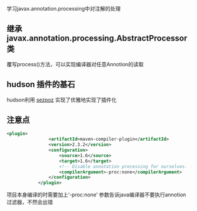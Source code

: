 学习javax.annotation.processing中对注解的处理
## 继承javax.annotation.processing.AbstractProcessor类

 覆写process()方法，可以实现编译器对任意Annotion的读取
 
## hudson 插件的基石

 hudson利用 [sezpoz](https://github.com/jglick/sezpoz) 实现了优雅地实现了插件化
 
## 注意点

``` xml
<plugin>
                <artifactId>maven-compiler-plugin</artifactId>
                <version>2.3.2</version>
                <configuration>
                    <source>1.6</source>
                    <target>1.6</target>
                    <!-- Disable annotation processing for ourselves. -->
                    <compilerArgument>-proc:none</compilerArgument>
                </configuration>
            </plugin>
```

 项目本身编译的时需要加上‘-proc:none’ 参数告诉java编译器不要执行annotion过滤器，不然会出错